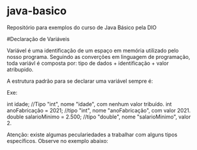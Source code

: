 # java-basico
Repositório para exemplos do curso de Java Básico pela DIO

#Declaração de Variáveis

Variável é uma identificação de um espaço em memória utilizado pelo nosso programa. Seguindo as converções em linguagem de programação, toda variávl é composta por:
tipo de dados + identificação + valor atribupido.

A estrutura padrão para se declarar uma variável sempre é: 

<Tipo> <nomeVariavel> <atribuicaoDeValorOpcional>
  
  Exe:
  
  int idade; //Tipo "int", nome "idade", com nenhum valor tribuído.
  int anoFabricação = 2021; //tipo "int", nome "anoFabricação",  com valor 2021.
  double salarioMinimo = 2.500; //tipo "double", nome "salarioMinimo", valor 2.
  
  Atenção: existe algumas peculariedades a trabalhar com alguns tipos específicos. Observe no exemplo abaixo:
